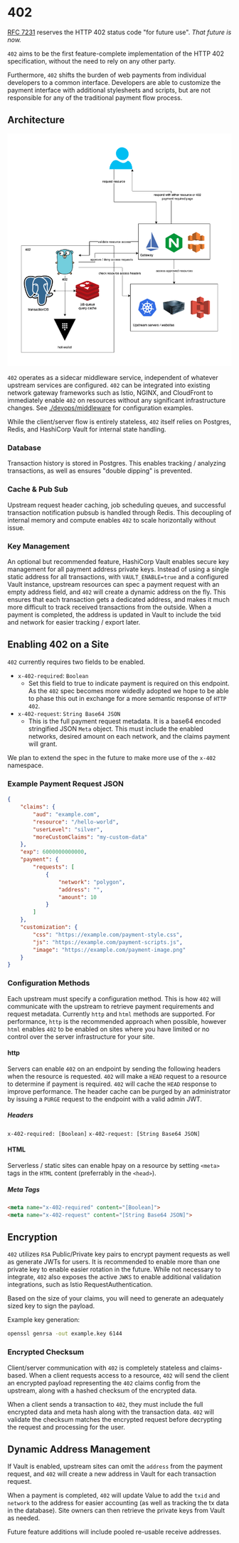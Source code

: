 # 402

[RFC 7231](https://datatracker.ietf.org/doc/html/rfc7231#section-6.5.2) reserves the HTTP 402 status code "for future use". _That future is now._

`402` aims to be the first feature-complete implementation of the HTTP 402 specification, without the need to rely on any other party.

Furthermore, `402` shifts the burden of web payments from individual developers to a common interface. Developers are able to customize the payment interface with additional stylesheets and scripts, but are not responsible for any of the traditional payment flow process.

## Architecture

![architecture](./docs/architecture/402-architecture.png)

`402` operates as a sidecar middleware service, independent of whatever upstream services are configured. `402` can be integrated into existing network gateway frameworks such as Istio, NGINX, and CloudFront to immediately enable `402` on resources without any significant infrastructure changes. See [./devops/middleware](./devops/middleware) for configuration examples.

While the client/server flow is entirely stateless, `402` itself relies on Postgres, Redis, and HashiCorp Vault for internal state handling.

### Database

Transaction history is stored in Postgres. This enables tracking / analyzing transactions, as well as ensures "double dipping" is prevented.

### Cache & Pub Sub

Upstream request header caching, job scheduling queues, and successful transaction notification pubsub is handled through Redis. This decoupling of internal memory and compute enables `402` to scale horizontally without issue.

### Key Management

An optional but recommended feature, HashiCorp Vault enables secure key management for all payment address private keys. Instead of using a single static address for all transactions, with `VAULT_ENABLE=true` and a configured Vault instance, upstream resources can spec a payment request with an empty address field, and `402` will create a dynamic address on the fly. This ensures that each transaction gets a dedicated address, and makes it much more difficult to track received transactions from the outside. When a payment is completed, the address is updated in Vault to include the txid and network for easier tracking / export later.

## Enabling 402 on a Site

`402` currently requires two fields to be enabled. 

- `x-402-required`: `Boolean`
    - Set this field to true to indicate payment is required on this endpoint. As the `402` spec becomes more widedly adopted we hope to be able to phase this out in exchange for a more semantic response of `HTTP 402`.
- `x-402-request`: `String Base64 JSON`
    - This is the full payment request metadata. It is a base64 encoded stringified JSON `Meta` object. This must include the enabled networks, desired amount on each network, and the claims payment will grant. 

We plan to extend the spec in the future to make more use of the `x-402` namespace.

### Example Payment Request JSON

```json
{
    "claims": {
        "aud": "example.com",
        "resource": "/hello-world",
        "userLevel": "silver",
        "moreCustomClaims": "my-custom-data"
    },
    "exp": 6000000000000,
    "payment": {
        "requests": [
            {
                "network": "polygon",
                "address": "",
                "amount": 10
            }
        ]
    },
    "customization": {
        "css": "https://example.com/payment-style.css",
        "js": "https://example.com/payment-scripts.js",
        "image": "https://example.com/payment-image.png"
    }
}
```

### Configuration Methods

Each upstream must specify a configuration method. This is how `402` will communicate with the upstream to retrieve payment requirements and request metadata. Currently `http` and `html` methods are supported. For performance, `http` is the recommended approach when possible, however `html` enables `402` to be enabled on sites where you have limited or no control over the server infrastructure for your site.

#### http

Servers can enable `402` on an endpoint by sending the following headers when the resource is requested. `402` will make a `HEAD` request to a resource to determine if payment is required. `402` will cache the `HEAD` response to improve performance. The header cache can be purged by an administrator by issuing a `PURGE` request to the endpoint with a valid admin JWT.

##### Headers

`x-402-required: [Boolean]`
`x-402-request: [String Base64 JSON]`

#### HTML

Serverless / static sites can enable hpay on a resource by setting `<meta>` tags in the `HTML` content (preferrably in the `<head>`).

##### Meta Tags

```html
<meta name="x-402-required" content="[Boolean]">
<meta name="x-402-request" content="[String Base64 JSON]">
```

## Encryption

`402` utilizes `RSA` Public/Private key pairs to encrypt payment requests as well as generate JWTs for users. It is recommended to enable more than one private key to enable easier rotation in the future. While not necessary to integrate, `402` also exposes the active `JWKS` to enable additional validation integrations, such as Istio RequestAuthentication.

Based on the size of your claims, you will need to generate an adequately sized key to sign the payload.

Example key generation:

```bash
openssl genrsa -out example.key 6144
```

### Encrypted Checksum

Client/server communication with `402` is completely stateless and claims-based. When a client requests access to a resource, `402` will send the client an encrypted payload representing the `402` claims config from the upstream, along with a hashed checksum of the encrypted data. 

When a client sends a transaction to `402`, they must include the full encrypted data and meta hash along with the transaction data. `402` will validate the checksum matches the encrypted request before decrypting the request and processing for the user.

## Dynamic Address Management

If Vault is enabled, upstream sites can omit the `address` from the payment request, and `402` will create a new address in Vault for each transaction request.

When a payment is completed, `402` will update Value to add the `txid` and `network` to the address for easier accounting (as well as tracking the tx data in the database). Site owners can then retrieve the private keys from Vault as needed.

Future feature additions will include pooled re-usable receive addresses.